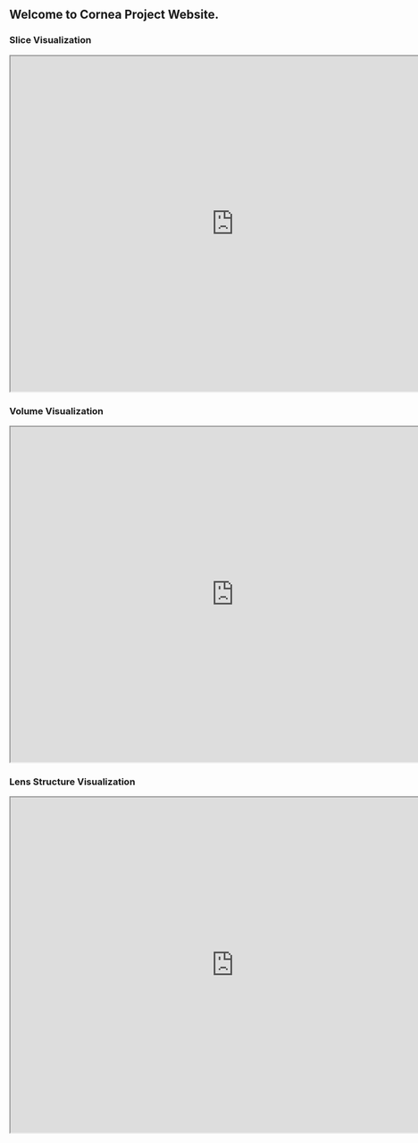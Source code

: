 
<link href="assets/css/style.scss" rel="stylesheet">

## Welcome to Cornea Project Website.

### Slice Visualization

<div id="contentframe" style="position:relative; top: 160px; left:50px;"> </div>
<iframe src="https://valentina-s.github.io/volumeJS/index.html" height="600" width="800" allowfullscreen="allowfullscreen"> </iframe>







### Volume Visualization

<div id="contentframe" style="position:relative; top: 500px; left:50px; bottom:100px"> </div>
<iframe src="https://valentina-s.github.io/WebGLVolumeRendering/Index_eye.html" height="600" width="800" allowfullscreen="allowfullscreen"> </iframe>
<br/>

### Lens Structure Visualization

<div id="contentframe" style="position:relative; top: 500px; left:50px; bottom:100px"> </div>
<iframe src="https://plot.ly/~vms/191.embed" height="600" width="800" allowfullscreen="allowfullscreen"> </iframe>
<br/>



